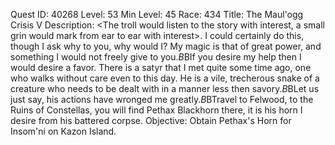 Quest ID: 40268
Level: 53
Min Level: 45
Race: 434
Title: The Maul'ogg Crisis V
Description: <The troll would listen to the story with interest, a small grin would mark from ear to ear with interest>. I could certainly do this, though I ask why to you, why would I? My magic is that of great power, and something I would not freely give to you.$B$BIf you desire my help then I would desire a favor. There is a satyr that I met quite some time ago, one who walks without care even to this day. He is a vile, trecherous snake of a creature who needs to be dealt with in a manner less then savory.$B$BLet us just say, his actions have wronged me greatly.$B$BTravel to Felwood, to the Ruins of Constellas, you will find Pethax Blackhorn there, it is his horn I desire from his battered corpse.
Objective: Obtain Pethax's Horn for Insom'ni on Kazon Island.
